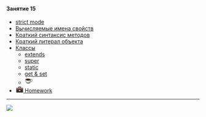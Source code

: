 [hw-20]: https://raw.githubusercontent.com/garevna/a-level-js-lessons/master/ico/briefcase-20.png
[cap-20]: https://raw.githubusercontent.com/garevna/a-level-js-lessons/master/ico/coffee-20.png

#### Занятие 15

* [strict mode](md/strict-mode.md)
* [Вычисляемые имена свойств](md/calculated-prop-names.md)
* [Краткий синтаксис методов](md/short-form-of-method-declaration.md)
* [Краткий литерал объекта](md/short-form-of-object-literal.md)
* [Классы](md/Class.md)
    * [extends](md/Class-extends.md)
    * [super](md/Class-super.md)
    * [static](md/Class-static.md)
    * [ get & set ](md/Class-get-set.md)
    * [![cap-20]](md/Class-sample.md)
* [![hw-20] Homework](md/hw-15.md)

_________________________________________________________________________

![](https://github.com/garevna/js-course/raw/master/images/a-level-ico.png?raw=true)
